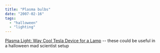```yaml
---
title: "Plasma bulbs"
date: "2007-02-16"
tags: 
  - "halloween"
  - "lighting"
---
```


[Plasma Light: Way Cool Tesla Device for a Lamp](http://crunchgear.com/2007/02/15/plasma-light-way-cool-tesla-device-for-a-lamp/ "Plasma Light: Way Cool Tesla Device for a Lamp") -- these could be useful in a halloween mad scientist setup
